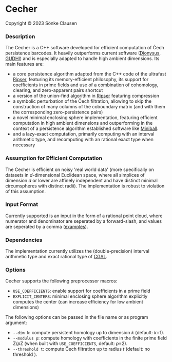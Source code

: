 # Cecher

Copyright © 2023 Sönke Clausen


### Description

The Cecher is a C++ software developed for efficient computation of Čech persistence barcodes. It heavily outperforms current software ([Dionysus], [GUDHI]) and is especially adapted to handle high ambient dimensions. Its main features are:

  - a core persistence algorithm adapted from the C++ code of the ultrafast [Ripser], featuring its memory-efficient philosophy, its support for coefficients in prime fields and use of a combination of cohomology, clearing, and zero-apparent pairs shortcut
  - a version of the union-find algorithm in [Ripser] featuring compression
  - a symbolic perturbation of the Čech filtration, allowing to skip the construction of many columns of the coboundary matrix (and with them the corresponding zero-persistence pairs)
  - a novel minimal enclosing sphere implementation, featuring efficient computation in high ambient dimensions and outperforming in the context of a persistence algorithm established software like [Miniball].
  - and a lazy-exact computation, primarily computing with an interval arithmetic type, and recomputing with an rational exact type when necessary 


### Assumption for Efficient Computation

The Cecher is efficient on noisy 'real world data' (more specifically on datasets in *d*-dimensional Euclidean space, where all simplices of dimension *d* or lower are affinely independent and have distinct minimal circumspheres with distinct radii). The implementation is robust to violation of this assumption.


### Input Format

Currently supported is an input in the form of a rational point cloud, where numerator and denominator are seperated by a forward-slash, and values are seperated by a comma ([examples]).


### Dependencies 

The implementation currently utilizes the (double-precision) interval arithmetic type and exact rational type of [CGAL].


### Options

Cecher supports the following preprocessor macros:

  - `USE_COEFFICIENTS`: enable support for coefficients in a prime field
  - `EXPLICIT_CENTERS`: minimal enclosing sphere algorithm explicitly computes the center (can increase efficiency for low ambient dimensions)



The following options can be passed in the file name or as program argument:

  - `--dim k`: compute persistent homology up to dimension *k* (default: *k*=1).
  - `--modulus p`: compute homology with coefficients in the finite prime field Z/*p*Z (when built with `USE_COEFFICIENTS`, default: *p*=2).
  - `--threshold t`: compute Čech filtration up to radius *t* (default: no threshold ).





[Dionysus]: <http://www.mrzv.org/software/dionysus/>
[GUDHI]: <http://gudhi.gforge.inria.fr>
[Ripser]: <https://github.com/Ripser/ripser>
[CGAL]: <https://github.com/CGAL/cgal>
[Miniball]: <https://people.inf.ethz.ch/gaertner/subdir/software/miniball.html>
[examples]: <https://github.com/s-clausen/cecher/tree/main/examples>


